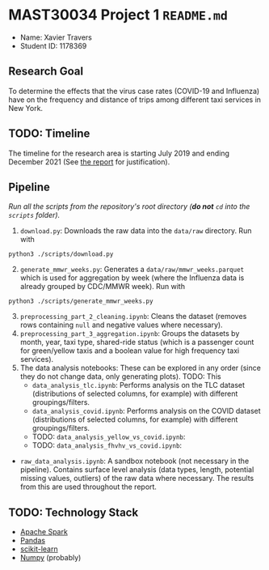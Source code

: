 # MAST30034 Project 1 `README.md`
- Name: Xavier Travers
- Student ID: 1178369

<!-- ## Student Instructions
You **must** write up `README.md` for this repository to be eligable for readability marks.

1. Students must keep all Jupyter Notebooks in the `notebooks` directory.
2. Students must keep all `.py` scripts under the `scripts` directory. These can include helper functions and modules with relevant `__init__.py`
3. Students must store all raw data downloaded (using a Python script) in the `data/raw` folder. This will be in the `.gitignore` so **do not upload any raw data files whatsoever**.
4. Students must store all curated / transformed data in the `data/curated` folder. This will be in the `.gitignore` so **do not upload any raw data files whatsoever**. We will be running your code from the `scripts` directory to regenerated these.
5. All plots must be saved in the `plots` directory.
6. Finally, your report `.tex` files must be inside the `report` directory. If you are using overleaf, you can download the `.zip` and extract it into this folder.
7. Add your name and Student ID to the fields above.
8. Add your relevant `requirements.txt` to the root directory. If you are unsure, run `pip3 list --format=freeze > requirements.txt` (or alternative) and copy the output to the repository.
9. You may delete all `.gitkeep` files if you really want to. These were used to ensure empty directories could be pushed to `git`.
10. When you have read this, delete the `Student Instructions` section to clean the readme up.

Remember, we will be reading through and running your code, so it is in _your best interest_ to ensure it is readable and efficient.

## README example
This is an example `README.md` for students to use. **Please change this to your requirements**. -->

## Research Goal 
To determine the effects that the virus case rates (COVID-19 and Influenza) have on the frequency and distance of trips among different taxi services in New York.

## TODO: Timeline
The timeline for the research area is starting July 2019 and ending December 2021 (See [the report](https://github.com/MAST30034-Applied-Data-Science/mast30034-project-1-DigitalData/blob/main/report/main.pdf) for justification).

## Pipeline
*Run all the scripts from the repository's root directory (__do not__ `cd` into the `scripts` folder).*

1. `download.py`: Downloads the raw data into the `data/raw` directory. Run with

```
python3 ./scripts/download.py
```
2. `generate_mmwr_weeks.py`: Generates a `data/raw/mmwr_weeks.parquet` which is used for aggregation by week (where the Influenza data is already grouped by CDC/MMWR week). Run with

```
python3 ./scripts/generate_mmwr_weeks.py
```
3. `preprocessing_part_2_cleaning.ipynb`: Cleans the dataset (removes rows containing `null` and negative values where necessary).
4. `preprocessing_part_3_aggregation.ipynb`: Groups the datasets by month, year, taxi type, shared-ride status (which is a passenger count for green/yellow taxis and a boolean value for high frequency taxi services).
5. The data analysis notebooks: These can be explored in any order (since they do not change data, only generating plots). TODO: This
    - `data_analysis_tlc.ipynb`: Performs analysis on the TLC dataset (distributions of selected columns, for example) with different groupings/filters.
    - `data_analysis_covid.ipynb`: Performs analysis on the COVID dataset (distributions of selected columns, for example) with different groupings/filters.
    - TODO: `data_analysis_yellow_vs_covid.ipynb`:
    - TODO: `data_analysis_fhvhv_vs_covid.ipynb`:

- `raw_data_analysis.ipynb`: A sandbox notebook (not necessary in the pipeline). Contains surface level analysis (data types, length, potential missing values, outliers) of the raw data where necessary. The results from this are used throughout the report.

## TODO: Technology Stack
- [Apache Spark](https://pypi.org/project/pyspark/)
- [Pandas](https://pandas.pydata.org/)
- [scikit-learn](https://scikit-learn.org/stable/)
- [Numpy](https://pypi.org/project/numpy/) (probably)

<!-- **** -->

<!-- 2. `preprocess.ipynb`: This notebook details all preprocessing steps and outputs it to the `data/curated` directory.
3. `analysis.ipynb`: This notebook is used to conduct analysis on the curated data.
4. `model.py` and `model_analysis.ipynb`: The script is used to run the model from CLI and the notebook is used for analysing and discussing the model. -->
